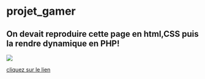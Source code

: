 # projet_gamer
## On devait reproduire cette page en html,CSS puis la rendre dynamique en PHP!
![](https://user-images.githubusercontent.com/47861630/202129840-0a3bae5e-5a3a-485f-b6f6-66592894f5a3.png
)


[cliquez sur le lien](https://rahmahamdi.github.io/projet_gamer/)
